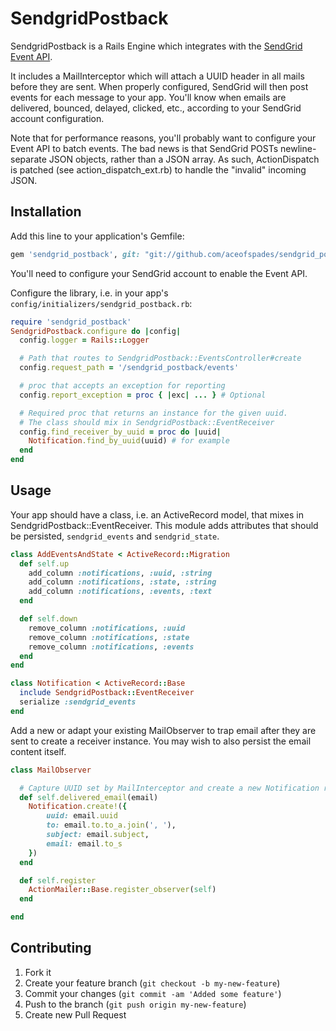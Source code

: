 # SendgridPostback

SendgridPostback is a Rails Engine which integrates with the [SendGrid](http://sendgrid.com)
[Event API](http://docs.sendgrid.com/documentation/api/event-api/).

It includes a MailInterceptor which will attach a UUID header in all mails before they are sent.
When properly configured, SendGrid will then post events for each message to your app. You'll
know when emails are delivered, bounced, delayed, clicked, etc., according to your SendGrid 
account configuration.

Note that for performance reasons, you'll probably want to configure your Event API to batch events.
The bad news is that SendGrid POSTs newline-separate JSON objects, rather than a JSON array. As such,
ActionDispatch is patched (see action_dispatch_ext.rb) to handle the "invalid" incoming JSON.

## Installation

Add this line to your application's Gemfile:

```ruby
gem 'sendgrid_postback', git: "git://github.com/aceofspades/sendgrid_postback.git"
```

You'll need to configure your SendGrid account to enable the Event API.

Configure the library, i.e. in your app's `config/initializers/sendgrid_postback.rb`:

```ruby
require 'sendgrid_postback'
SendgridPostback.configure do |config|
  config.logger = Rails::Logger

  # Path that routes to SendgridPostback::EventsController#create
  config.request_path = '/sendgrid_postback/events'

  # proc that accepts an exception for reporting
  config.report_exception = proc { |exc| ... } # Optional

  # Required proc that returns an instance for the given uuid.
  # The class should mix in SendgridPostback::EventReceiver
  config.find_receiver_by_uuid = proc do |uuid|
    Notification.find_by_uuid(uuid) # for example
  end
end
```

## Usage

Your app should have a class, i.e. an ActiveRecord model, that mixes in SendgridPostback::EventReceiver. 
This module adds attributes that should be persisted, `sendgrid_events` and `sendgrid_state`.

```ruby
class AddEventsAndState < ActiveRecord::Migration
  def self.up
    add_column :notifications, :uuid, :string
    add_column :notifications, :state, :string
    add_column :notifications, :events, :text
  end

  def self.down
    remove_column :notifications, :uuid
    remove_column :notifications, :state
    remove_column :notifications, :events
  end
end
```

```ruby
class Notification < ActiveRecord::Base
  include SendgridPostback::EventReceiver
  serialize :sendgrid_events
end
```

Add a new or adapt your existing MailObserver to trap email after they are sent to create a receiver instance.
You may wish to also persist the email content itself.

```ruby
class MailObserver

  # Capture UUID set by MailInterceptor and create a new Notification record
  def self.delivered_email(email)
    Notification.create!({
        uuid: email.uuid
        to: email.to.to_a.join(', '),
        subject: email.subject,
        email: email.to_s
    })
  end

  def self.register
    ActionMailer::Base.register_observer(self)
  end

end
```

## Contributing

1. Fork it
2. Create your feature branch (`git checkout -b my-new-feature`)
3. Commit your changes (`git commit -am 'Added some feature'`)
4. Push to the branch (`git push origin my-new-feature`)
5. Create new Pull Request
